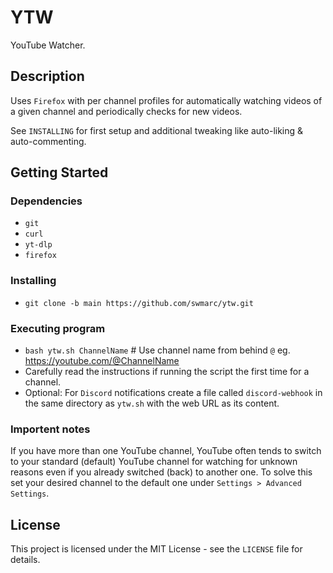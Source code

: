 # YTW

YouTube Watcher.

## Description

Uses `Firefox` with per channel profiles for automatically watching videos of a given channel and periodically checks for new videos.

See `INSTALLING` for first setup and additional tweaking like auto-liking & auto-commenting.

## Getting Started

### Dependencies

* `git`
* `curl`
* `yt-dlp`
* `firefox`

### Installing

* `git clone -b main https://github.com/swmarc/ytw.git`

### Executing program

* `bash ytw.sh ChannelName` # Use channel name from behind `@` eg. https://youtube.com/@ChannelName
* Carefully read the instructions if running the script the first time for a channel.
* Optional: For `Discord` notifications create a file called `discord-webhook` in the same directory as `ytw.sh` with the web URL as its content.

### Importent notes

If you have more than one YouTube channel, YouTube often tends to switch to your standard (default) YouTube channel for watching for unknown reasons even if you already switched (back) to another one. To solve this set your desired channel to the default one under `Settings > Advanced Settings`.

## License

This project is licensed under the MIT License - see the `LICENSE` file for details.

